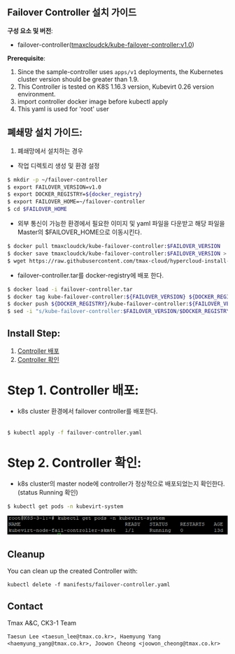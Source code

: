 ## Failover Controller 설치 가이드

**구성 요소 및 버전**:

* failover-controller([tmaxcloudck/kube-failover-controller:v1.0](https://hub.docker.com/layers/tmaxcloudck/kube-failover-controller/v1.0/images/sha256-537c04aa66e99fff283151a2de6afba1f17810cfef14e4ff21e785da9de93da2?context=repo))

**Prerequisite**:

1. Since the sample-controller uses `apps/v1` deployments, the Kubernetes cluster version should be greater than 1.9.
2. This Controller is tested on K8S 1.16.3 version, Kubevirt 0.26 version environment.
3. import controller docker image before kubectl apply
4. This yaml is used for 'root' user


## 폐쇄망 설치 가이드:

1. 폐쇄망에서 설치하는 경우

  *  작업 디렉토리 생성 및 환경 설정
  ```sh
  $ mkdir -p ~/failover-controller
  $ export FAILOVER_VERSION=v1.0
  $ export DOCKER_REGISTRY=${docker_registry}
  $ export FAILOVER_HOME=~/failover-controller
  $ cd $FAILOVER_HOME
  ```

  * 외부 통신이 가능한 환경에서 필요한 이미지 및 yaml 파일을 다운받고 해당 파일을 Master의 $FAILOVER_HOME으로 이동시킨다.
  ```sh
  $ docker pull tmaxcloudck/kube-failover-controller:$FAILOVER_VERSION
  $ docker save tmaxcloudck/kube-failover-controller:$FAILOVER_VERSION > failover-controller.tar
  $ wget https://raw.githubusercontent.com/tmax-cloud/hypercloud-install-guide/master/VM_KubeVirt/Failover%20Controller/yaml/failover-controller.yaml
  ```

  * failover-controller.tar를 docker-registry에 배포 한다.
  ```sh
  $ docker load -i failover-controller.tar 
  $ docker tag kube-failover-controller:${FAILOVER_VERSION} ${DOCKER_REGISTRY}/kube-failover-controller:${FAILOVER_VERSION}
  $ docker push ${DOCKER_REGISTRY}/kube-failover-controller:${FAILOVER_VERSION}
  $ sed -i "s/kube-failover-controller:$FAILOVER_VERSION/$DOCKER_REGISTRY\/kube-failover-controller:$FAILOVER_VERSION/g" $FAILOVER_HOME/yaml/failover-controller.yaml
  ```
  
## Install Step:

1. [Controller 배포](#step-1)
2. [Controller 확인](#step-2)

# Step 1. Controller 배포:

* k8s cluster 환경에서 failover controller를 배포한다. 

```sh

$ kubectl apply -f failover-controller.yaml
```
# Step 2. Controller 확인:

* k8s cluster의 master node에 controller가 정상적으로 배포되었는지 확인한다.(status Running 확인)

```sh
$ kubectl get pods -n kubevirt-system
```
![image](figure/controller.PNG)


## Cleanup

You can clean up the created Controller with:

    kubectl delete -f manifests/failover-controller.yaml

## Contact

Tmax A&C, CK3-1 Team
```
Taesun Lee <taesun_lee@tmax.co.kr>, Haemyung Yang <haemyung_yang@tmax.co.kr>, Joowon Cheong <joowon_cheong@tmax.co.kr>
```